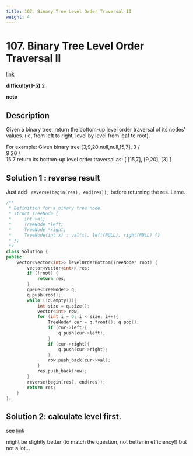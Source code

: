 ```yaml
---
title: 107. Binary Tree Level Order Traversal II
weight: 4
---
```

# 107. Binary Tree Level Order Traversal II
[link](https://leetcode.com/problems/binary-tree-level-order-traversal-ii/)

**difficulty(1-5)**
2

**note**

## Description
Given a binary tree, return the bottom-up level order traversal of its nodes' values. (ie, from left to right, level by level from leaf to root).

For example:
Given binary tree [3,9,20,null,null,15,7],
    3
   / \
  9  20
    /  \
   15   7
return its bottom-up level order traversal as:
[
  [15,7],
  [9,20],
  [3]
]


## Solution 1 : reverse result

Just add ` reverse(begin(res), end(res));` before returning the res. Lame.

```c++
/**
 * Definition for a binary tree node.
 * struct TreeNode {
 *     int val;
 *     TreeNode *left;
 *     TreeNode *right;
 *     TreeNode(int x) : val(x), left(NULL), right(NULL) {}
 * };
 */
class Solution {
public:
    vector<vector<int>> levelOrderBottom(TreeNode* root) {
        vector<vector<int>> res;
        if (!root) {
            return res;
        }
        queue<TreeNode*> q;
        q.push(root);
        while (!q.empty()){
            int size = q.size();
            vector<int> row;
            for (int i = 0; i < size; i++){
                TreeNode* cur = q.front(); q.pop();
                if (cur->left){
                    q.push(cur->left);
                }
                if (cur->right){
                    q.push(cur->right);
                }
                row.push_back(cur->val);
            }
            res.push_back(row);
        }
        reverse(begin(res), end(res));
        return res;
    }
};
```

## Solution 2: calculate level first. 
see [link](https://leetcode.com/problems/binary-tree-level-order-traversal-ii/discuss/34970/Is-there-any-better-idea-than-doing-regular-level-order-traversal-and-reverse-the-result)

might be slightly better (to match the question, not better in efficiency!) but not a lot...